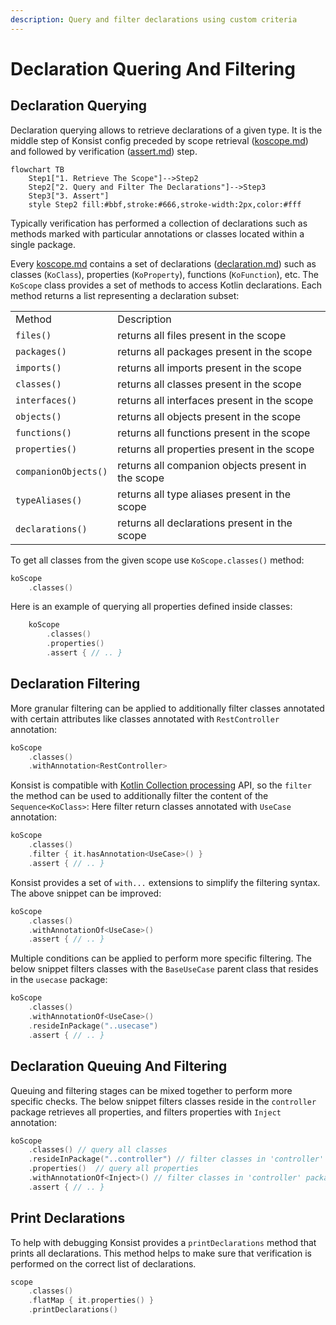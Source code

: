 ```yaml
---
description: Query and filter declarations using custom criteria
---
```


# Declaration Quering And Filtering

## Declaration Querying

Declaration querying allows to retrieve declarations of a given type. It is the middle step of Konsist config preceded by scope retrieval ([koscope.md](koscope.md "mention")) and followed by verification ([assert.md](assert.md "mention")) step.

```mermaid
flowchart TB
    Step1["1. Retrieve The Scope"]-->Step2
    Step2["2. Query and Filter The Declarations"]-->Step3
    Step3["3. Assert"]
    style Step2 fill:#bbf,stroke:#666,stroke-width:2px,color:#fff
```

Typically verification has performed a collection of declarations such as methods marked with particular annotations or classes located within a single package.

Every [koscope.md](koscope.md "mention") contains a set of declarations ([declaration.md](declaration.md "mention")) such as classes (`KoClass`), properties (`KoProperty`), functions (`KoFunction`), etc. The `KoScope` class provides a set of methods to access Kotlin declarations. Each method returns a list representing a declaration subset:

|                      |                                                    |
| -------------------- | -------------------------------------------------- |
| Method               | Description                                        |
| `files()`            | returns all files present in the scope             |
| `packages()`         | returns all packages present in the scope          |
| `imports()`          | returns all imports present in the scope           |
| `classes()`          | returns all classes present in the scope           |
| `interfaces()`       | returns all interfaces present in the scope        |
| `objects()`          | returns all objects present in the scope           |
| `functions()`        | returns all functions present in the scope         |
| `properties()`       | returns all properties present in the scope        |
| `companionObjects()` | returns all companion objects present in the scope |
| `typeAliases()`      | returns all type aliases present in the scope      |
| `declarations()`     | returns all declarations present in the scope      |

To get all classes from the given scope use `KoScope.classes()` method:

```kotlin
koScope
    .classes()

```

Here is an example of querying all properties defined inside classes:

```kotlin
    koScope
        .classes()
        .properties()
        .assert { // .. }
```

## Declaration Filtering

More granular filtering can be applied to additionally filter classes annotated with certain attributes like classes annotated with `RestController` annotation:

```kotlin
koScope
    .classes()
    .withAnnotation<RestController>
```

Konsist is compatible with [Kotlin Collection processing](https://kotlinlang.org/docs/collections-overview.html#list) API, so the `filter` the method can be used to additionally filter the content of the `Sequence<KoClass>`: Here filter return classes annotated with `UseCase` annotation:

```kotlin
koScope
    .classes()
    .filter { it.hasAnnotation<UseCase>() }
    .assert { // .. }
```

Konsist provides a set of `with...` extensions to simplify the filtering syntax. The above snippet can be improved:

```kotlin
koScope
    .classes()
    .withAnnotationOf<UseCase>()
    .assert { // .. }
```

Multiple conditions can be applied to perform more specific filtering. The below snippet filters classes with the `BaseUseCase` parent class that resides in the `usecase` package:&#x20;

```kotlin
koScope
    .classes()
    .withAnnotationOf<UseCase>()
    .resideInPackage("..usecase")
    .assert { // .. }
```

## Declaration Queuing And Filtering

Queuing and filtering stages can be mixed together to perform more specific checks. The below snippet filters classes reside in the `controller` package retrieves all properties, and filters properties with `Inject` annotation:

```kotlin
koScope
    .classes() // query all classes
    .resideInPackage("..controller") // filter classes in 'controller' package
    .properties()  // query all properties
    .withAnnotationOf<Inject>() // filter classes in 'controller' package
    .assert { // .. }
```

## Print Declarations

To help with debugging Konsist provides a `printDeclarations` method that prints all declarations. This method helps to make sure that verification is performed on the correct list of declarations.

```kotlin
scope
    .classes()
    .flatMap { it.properties() }
    .printDeclarations()
```
